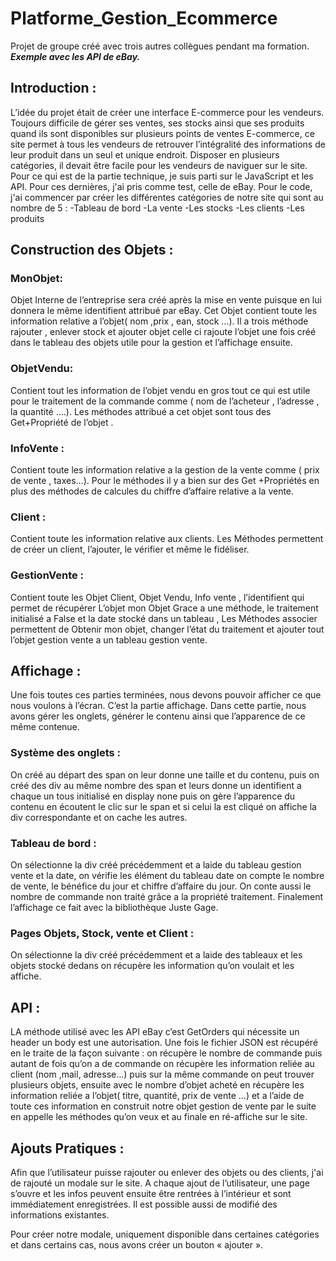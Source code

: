 # Platforme_Gestion_Ecommerce
Projet de groupe créé avec trois autres collègues pendant ma formation.\
***Exemple avec les API de eBay.***
## Introduction :
L’idée du projet était de créer une interface E-commerce pour les vendeurs. Toujours difficile de gérer ses ventes, ses stocks ainsi que ses produits quand ils sont disponibles sur plusieurs points de ventes E-commerce, ce site permet à tous les vendeurs de retrouver l’intégralité des informations de leur produit dans un seul et unique endroit. Disposer en plusieurs catégories, il devait être facile pour les vendeurs de naviguer sur le site. 
Pour ce qui est de la partie technique, je suis  parti sur le JavaScript et les API. Pour ces dernières, j'ai pris comme test, celle de eBay. Pour le code, j'ai commencer par créer les différentes catégories de notre site qui sont au nombre de 5 :
   -Tableau de bord
	 -La vente
	 -Les stocks
	-Les clients
	-Les produits
## Construction des Objets :
### MonObjet:
Objet Interne de l’entreprise sera créé après la mise en vente puisque en lui donnera le même identifient attribué par eBay. Cet Objet contient toute les information relative a l’objet( nom ,prix , ean, stock …).
Il a trois méthode rajouter , enlever stock et ajouter objet celle ci rajoute l’objet une fois créé dans le tableau des objets utile pour la gestion et l’affichage ensuite.
### ObjetVendu:
Contient tout les information de l’objet vendu en gros tout ce qui est utile pour le traitement de la commande comme ( nom de l’acheteur , l’adresse , la quantité ….).
Les méthodes attribué a cet objet sont tous des Get+Propriété de l’objet .
### InfoVente :
Contient toute les information relative a la gestion de la vente comme ( prix de vente , taxes…).
Pour le méthodes il y a bien sur des Get +Propriétés  en plus des méthodes de calcules du chiffre d’affaire relative  a la vente.
### Client :
Contient toute les information relative aux clients.
Les Méthodes permettent de créer un client, l’ajouter, le vérifier et même le fidéliser.
### GestionVente :
Contient toute les Objet Client, Objet Vendu, Info vente , l’identifient qui permet de récupérer L’objet mon Objet Grace a une méthode, le traitement initialisé a False et la date stocké  dans un tableau ,
Les Méthodes associer permettent de Obtenir  mon objet, changer l’état du traitement et ajouter tout l’objet gestion vente a un tableau gestion vente.
## Affichage :
Une fois toutes ces parties terminées, nous devons pouvoir afficher ce que nous voulons à l’écran. C’est la partie affichage. Dans cette partie, nous avons gérer les onglets, générer le contenu ainsi que l’apparence de ce même contenue.
### Système des onglets :
On créé au départ des span on leur donne une taille et du contenu, puis on créé des div au même nombre des span et leurs donne un identifient a chaque un tous initialisé en display none puis on gère l’apparence du contenu en écoutent le clic sur le span et si celui la est cliqué on affiche la div correspondante et on cache les autres.
### Tableau de bord :
On sélectionne  la div créé précédemment et a laide du tableau gestion vente et la date, on vérifie les élément du tableau date on compte le nombre de vente, le bénéfice du jour et chiffre d’affaire du jour. On conte aussi le  nombre de commande non traité grâce a la propriété  traitement. Finalement l’affichage ce fait avec la bibliothèque Juste Gage.
### Pages Objets, Stock, vente et Client :
On sélectionne la div créé précédemment et a laide des tableaux et les objets stocké dedans on récupère les information qu’on voulait et les affiche.
## API :
LA méthode utilisé avec les API eBay c’est GetOrders qui nécessite un header un body est une autorisation. Une fois le fichier JSON est récupéré en le traite de la façon suivante :
on récupère le nombre de commande  puis autant de fois qu’on a de commande on récupère les information reliée au client (nom ,mail, adresse…) puis sur la même commande on peut trouver plusieurs objets, ensuite avec le nombre d’objet acheté en récupère les information reliée a l’objet( titre, quantité, prix de vente …) et a l’aide de toute ces information en construit notre objet gestion de vente par le suite en appelle les méthodes qu’on veux et au finale en ré-affiche sur le site.
## Ajouts Pratiques :
Afin que l’utilisateur puisse rajouter ou enlever des objets ou des clients, j'ai de rajouté un modale sur le site. A chaque ajout de l’utilisateur, une page s’ouvre et les infos peuvent ensuite être rentrées à l’intérieur et sont immédiatement enregistrées. Il est possible aussi de modifié des informations existantes. 

Pour créer notre modale, uniquement disponible dans certaines catégories et dans certains cas, nous avons créer un bouton « ajouter ».
